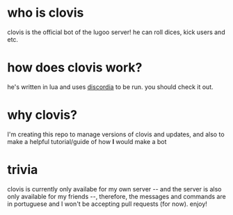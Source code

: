 # who is clovis
clovis is the official bot of the lugoo server! he can roll dices, kick users and etc.
# how does clovis work?
he's written in lua and uses [discordia](https://github.com/SinisterRectus/Discordia) to be run. you should check it out.
# why clovis?
I'm creating this repo to manage versions of clovis and updates, and also to make a helpful tutorial/guide of how **I** would make a bot
# trivia
clovis is currently only availabe for my own server -- and the server is also only available for my friends --, therefore, the messages and commands are in portuguese and I won't be accepting pull requests (for now). enjoy!